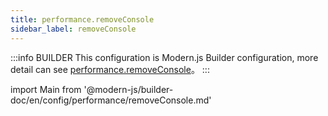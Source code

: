 ```yaml
---
title: performance.removeConsole
sidebar_label: removeConsole
---
```


:::info BUILDER
This configuration is Modern.js Builder configuration, more detail can see [performance.removeConsole](https://modernjs.dev/builder/zh/api/config-performance.html#performance-removeconsole)。
:::

import Main from '@modern-js/builder-doc/en/config/performance/removeConsole.md'

<Main />

